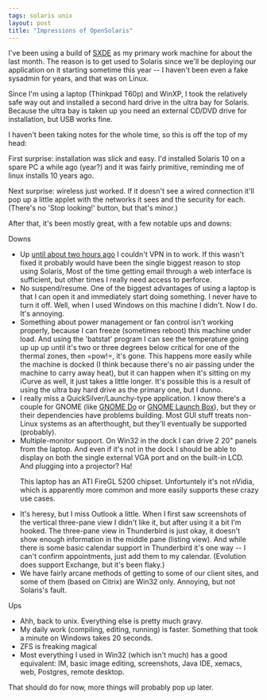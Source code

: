 ```yaml
---
tags: solaris unix
layout: post
title: "Impressions of OpenSolaris"
---
```




<p>I've been using a build of <a
href="http://developers.sun.com/sxde">SXDE</a> as my primary work
machine for about the last month. The reason is to get used to Solaris
since we'll be deploying our application on it starting sometime this
year -- I haven't been even a fake sysadmin for years, and that was on
Linux.</p>

<p> Since I'm using a laptop (Thinkpad T60p) and WinXP, I took the
relatively safe way out and installed a second hard drive in the ultra
bay for Solaris. Because the ultra bay is taken up you need an
external CD/DVD drive for installation, but USB works fine.</p>

<p>I haven't been taking notes for the whole time, so this is off the
top of my head:</p>

<p>First surprise: installation was slick and easy. I'd installed
Solaris 10 on a spare PC a while ago (year?) and it was fairly
primitive, reminding me of linux installs 10 years ago.</p>

<p>Next surprise: wireless just worked. If it doesn't see a wired
connection it'll pop up a little applet with the networks it sees and
the security for each. (There's no 'Stop looking!' button, but that's
minor.)</p>

<p>After that, it's been mostly great, with a few notable ups and
downs:</p>

<p>Downs</p>

<ul>

  <li>Up <a href="http://www.cwinters.com/news/display/3617">until
  about two hours ago</a> I couldn't VPN in to work. If this wasn't
  fixed it probably would have been the single biggest reason to stop
  using Solaris, Most of the time getting email through a web
  interface is sufficient, but other times I really need access to
  perforce.</li>

  <li>No suspend/resume. One of the biggest advantages of using a
  laptop is that I can open it and immediately start doing
  something. I never have to turn it off. Well, when I used Windows on
  this machine I didn't. Now I do. It's annoying.</li>

  <li>Something about power management or fan control isn't working
  properly, because I can freeze (sometimes reboot) this machine under
  load. And using the 'batstat' program I can see the temperature
  going up up up until it's two or three degrees below critical for
  one of the thermal zones, then =pow!=, it's gone. This happens more
  easily while the machine is docked (I think because there's no air
  passing under the machine to carry away heat), but it can happen
  when it's sitting on my iCurve as well, it just takes a little
  longer. It's possible this is a result of using the ultra bay hard
  drive as the primary one, but I dunno.</li>

  <li>I really miss a QuickSilver/Launchy-type application. I know
  there's a couple for GNOME (like <a
  href="http://do.davebsd.com/">GNOME Do</a> or <a
  href="http://developer.imendio.com/projects/gnome-launch-box">GNOME
  Launch Box</a>), but they or their dependencies have problems
  building. Most GUI stuff treats non-Linux systems as an
  afterthought, but they'll eventually be supported (probably).</li>

  <li>Multiple-monitor support. On Win32 in the dock I can drive 2 20"
  panels from the laptop. And even if it's not in the dock I should be
  able to display on both the single external VGA port and on the
  built-in LCD. And plugging into a projector? Ha!

  <p>This laptop has an ATI FireGL 5200
  chipset. Unfortuntely it's not nVidia, which is apparently more
  common and more easily supports these crazy use cases.</p>
  </li>

  <li>It's heresy, but I miss Outlook a little. When I first saw
  screenshots of the vertical three-pane view I didn't like it, but
  after using it a bit I'm hooked. The three-pane view in Thunderbird
  is just okay, it doesn't show enough information in the middle pane
  (listing view). And while there is some basic calendar support in
  Thunderbird it's one way -- I can't confirm appointments, just add
  them to my calendar. (Evolution does support Exchange, but it's been
  flaky.)</li>

  <li>We have fairly arcane methods of getting to some of our client
  sites, and some of them (based on Citrix) are Win32
  only. Annoying, but not Solaris's fault.</li>

</ul>

<p>Ups</p>

<ul>

  <li>Ahh, back to unix. Everything else is pretty much gravy.</li>

  <li>My daily work (compiling, editing, running) is faster. Something
  that took a minute on Windows takes 20 seconds.</li>

  <li>ZFS is freaking magical</li>

  <li>Most everything I used in Win32 (which isn't much) has a good
  equivalent: IM, basic image editing, screenshots, Java IDE, xemacs,
  web, Postgres, remote desktop.</li>

</ul>

<p>That should do for now, more things will probably pop up later.</p>



